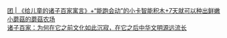   
[团 | 《给儿童的诸子百家寓言》+“能跑会动”的小卡智能积木+7天就可以种出鲜嫩小蘑菇的蘑菇农场](http://www.dianyue.me/archives/266/fmdk68lkcaga9mzh/)  
[诸子百家：为何在它之前文化如此沉寂，在它之后中华文明源远流长](http://www.dianyue.me/archives/993/srb8zfcc06pyjxjl/)
